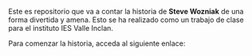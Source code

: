 Este es repositorio que va a contar la historia de <b>Steve Wozniak</b> de una forma divertida y amena. Esto se ha realizado como un trabajo de clase para el instituto IES Valle Inclan. 

Para comenzar la historia, acceda al siguiente enlace: 

